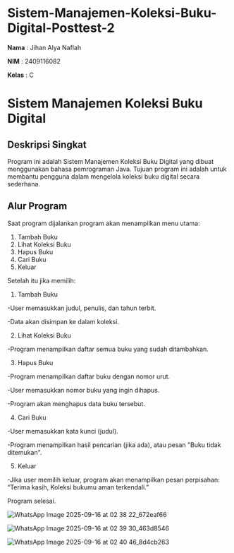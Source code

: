 # Sistem-Manajemen-Koleksi-Buku-Digital-Posttest-2
**Nama**  : Jihan Alya Naflah  

**NIM**   : 2409116082

**Kelas** : C

# Sistem Manajemen Koleksi Buku Digital
## Deskripsi Singkat
Program ini adalah Sistem Manajemen Koleksi Buku Digital yang dibuat menggunakan bahasa pemrograman Java.
Tujuan program ini adalah untuk membantu pengguna dalam mengelola koleksi buku digital secara sederhana.


## Alur Program
Saat program dijalankan program akan menampilkan menu utama:

1. Tambah Buku
2. Lihat Koleksi Buku
3. Hapus Buku
4. Cari Buku
5. Keluar

Setelah itu jika memilih:

1. Tambah Buku

-User memasukkan judul, penulis, dan tahun terbit.

-Data akan disimpan ke dalam koleksi.

2. Lihat Koleksi Buku

-Program menampilkan daftar semua buku yang sudah ditambahkan.

3. Hapus Buku

-Program menampilkan daftar buku dengan nomor urut.

-User memasukkan nomor buku yang ingin dihapus.

-Program akan menghapus data buku tersebut.

4. Cari Buku

-User memasukkan kata kunci (judul).

-Program menampilkan hasil pencarian (jika ada), atau pesan "Buku tidak ditemukan".

5. Keluar

-Jika user memilih keluar, program akan menampilkan pesan perpisahan:
“Terima kasih, Koleksi bukumu aman terkendali.”

Program selesai.


![WhatsApp Image 2025-09-16 at 02 38 22_672eaf66](https://github.com/user-attachments/assets/76f3b580-1605-467b-be92-9fc5bc3c16ba)

![WhatsApp Image 2025-09-16 at 02 39 30_463d8546](https://github.com/user-attachments/assets/932f7d7a-f4bc-488a-8b26-ecc581776f05)

![WhatsApp Image 2025-09-16 at 02 40 46_8d4cb263](https://github.com/user-attachments/assets/3cdd2d2c-bd92-4dbd-8e21-02692e55d190)


